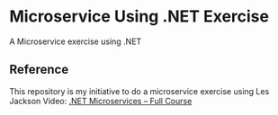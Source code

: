 # Microservice Using .NET Exercise

A Microservice exercise using .NET

## Reference

This repository is my initiative to do a microservice exercise using Les Jackson Video: [.NET Microservices – Full Course](https://youtu.be/DgVjEo3OGBI)
